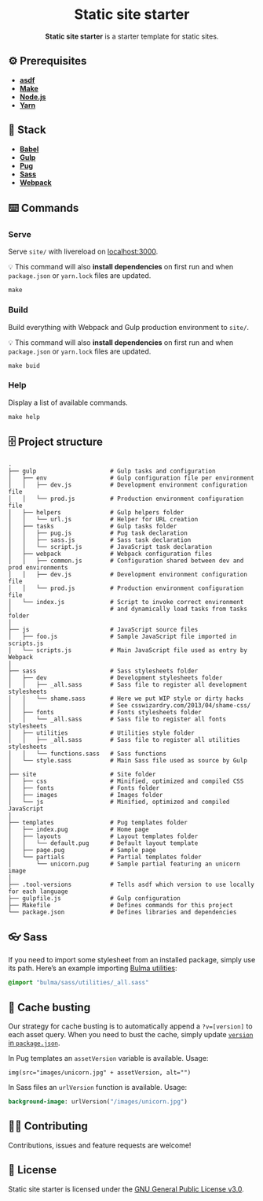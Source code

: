 <h1 align="center">Static site starter</h1>
<p align="center"><strong>Static site starter</strong> is a starter template for static sites.</p>

## ⚙️ Prerequisites
- [**asdf**](https://github.com/asdf-vm/asdf)
- [**Make**](https://www.gnu.org/software/make/)
- [**Node.js**](https://nodejs.org)
- [**Yarn**](https://yarnpkg.com)

## 🥞 Stack
- [**Babel**](https://babeljs.io)
- [**Gulp**](https://gulpjs.com)
- [**Pug**](https://pugjs.org)
- [**Sass**](https://sass-lang.com) 
- [**Webpack**](https://webpack.js.org)

## ⌨️ Commands 
### Serve
Serve `site/` with livereload on [localhost:3000](http://localhost:3000).

💡 This command will also **install dependencies** on first run and when `package.json` or `yarn.lock` files are updated.

```
make
```

### Build
Build everything with Webpack and Gulp production environment to `site/`.

💡 This command will also **install dependencies** on first run and when `package.json` or `yarn.lock` files are updated.

```
make buid
```

### Help
Display a list of available commands.

```
make help
```

## 🗄️ Project structure
```
.
├── gulp                     # Gulp tasks and configuration
│   ├── env                  # Gulp configuration file per environment
│   │   ├── dev.js           # Development environment configuration file
│   │   └── prod.js          # Production environment configuration file
│   ├── helpers              # Gulp helpers folder
│   │   └── url.js           # Helper for URL creation
│   ├── tasks                # Gulp tasks folder
│   │   ├── pug.js           # Pug task declaration
│   │   ├── sass.js          # Sass task declaration
│   │   └── script.js        # JavaScript task declaration
│   ├── webpack              # Webpack configuration files
│   │   ├── common.js        # Configuration shared between dev and prod environments
│   │   ├── dev.js           # Development environment configuration file
│   │   └── prod.js          # Production environment configuration file
│   └── index.js             # Script to invoke correct environment 
│                            # and dynamically load tasks from tasks folder
│
├── js                       # JavaScript source files
│   ├── foo.js               # Sample JavaScript file imported in scripts.js
│   └── scripts.js           # Main JavaScript file used as entry by Webpack
│
├── sass                     # Sass stylesheets folder 
│   ├── dev                  # Development stylesheets folder
│   │   ├── _all.sass        # Sass file to register all development stylesheets
│   │   └── shame.sass       # Here we put WIP style or dirty hacks
│   │                        # See csswizardry.com/2013/04/shame-css/
│   ├── fonts                # Fonts stylesheets folder
│   │   └── _all.sass        # Sass file to register all fonts stylesheets
│   ├── utilities            # Utilities style folder
│   │   ├── _all.sass        # Sass file to register all utilities stylesheets
│   │   └── functions.sass   # Sass functions
│   └── style.sass           # Main Sass file used as source by Gulp
│
├── site                     # Site folder
│   ├── css                  # Minified, optimized and compiled CSS
│   ├── fonts                # Fonts folder
│   ├── images               # Images folder
│   └── js                   # Minified, optimized and compiled JavaScript
│
├── templates                # Pug templates folder
│   ├── index.pug            # Home page
│   ├── layouts              # Layout templates folder
│   │   └── default.pug      # Default layout template
│   ├── page.pug             # Sample page
│   └── partials             # Partial templates folder
│       └── unicorn.pug      # Sample partial featuring an unicorn image
│
├── .tool-versions           # Tells asdf which version to use locally for each language
├── gulpfile.js              # Gulp configuration
├── Makefile                 # Defines commands for this project
└── package.json             # Defines libraries and dependencies
```

## 👓 Sass
If you need to import some stylesheet from an installed package, simply use its path. Here’s an example importing [Bulma utilities](https://github.com/jgthms/bulma/blob/master/sass/utilities/_all.sass):

```sass
@import "bulma/sass/utilities/_all.sass"
```

## 🍱 Cache busting
Our strategy for cache busting is to automatically append a `?v=[version]` to each asset query. When you need to bust the cache, simply update [`version` in `package.json`](package.json#L3).

In Pug templates an `assetVersion` variable is available. Usage:

```pug
img(src="images/unicorn.jpg" + assetVersion, alt="")
```

In Sass files an `urlVersion` function is available. Usage:

```sass
background-image: urlVersion("/images/unicorn.jpg")
```

## 🤜🤛 Contributing
Contributions, issues and feature requests are welcome!

## 📄 License
Static site starter is licensed under the [GNU General Public License v3.0](LICENSE).
